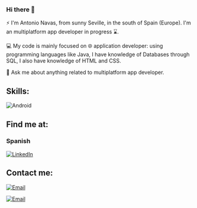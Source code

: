 ### Hi there 👋

<!--
**antonionav9/antonionav9** is a ✨ _special_ ✨ repository because its `README.md` (this file) appears on your GitHub profile.-->

⚡ I'm Antonio Navas, from sunny Seville, in the south of Spain (Europe). I'm an multiplatform app developer in progress ⌛.

💻 My code is mainly focused on 🌐 application developer: using programming languages like Java, I have knowledge of
Databases through SQL, I also have knowledge of HTML and CSS.

💬 Ask me about anything related to multiplatform app developer.

## Skills:
![Android](https://img.shields.io/badge/Android-3DDC84?style=for-the-badge&logo=android&logoColor=white&labelColor=101010)</br>

## Find me at:

### Spanish
[![LinkedIn](https://img.shields.io/badge/LinkedIn-Antonio_Navas-0077B5?style=for-the-badge&logo=linkedin&logoColor=white&labelColor=101010)](https://www.linkedin.com/in/antonio-navas/)

## Contact me:


[![Email](https://img.shields.io/badge/Español-navasantonio187@gmail.com-44a3f1?style=for-the-badge&logo=gmail&logoColor=white&labelColor=101010)](https://accounts.google.com/AccountChooser?service=mail&continue=https://mail.google.com/mail/)

[![Email](https://img.shields.io/badge/English-antonio.navas9@icloud.com-44a3f1?style=for-the-badge&logo=gmail&logoColor=white&labelColor=101010)](https://login.live.com/login.srf?wa=wsignin1.0&rpsnv=13&ct=1622555098&rver=7.0.6737.0&wp=MBI_SSL&wreply=https%3a%2f%2foutlook.live.com%2fowa%2f%3fnlp%3d1%26RpsCsrfState%3da15e9a12-a655-aa4e-a256-189d3cf785ba&id=292841&aadredir=1&CBCXT=out&lw=1&fl=dob%2cflname%2cwld&cobrandid=90015)
